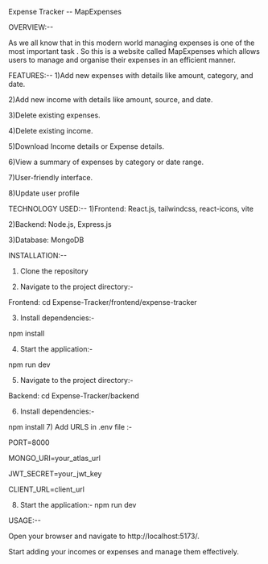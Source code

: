 Expense Tracker -- MapExpenses

OVERVIEW:--

As we all know that in this modern world managing expenses is one of the most important task .
So this is a website called MapExpenses which allows users to manage and organise their expenses in an efficient manner.



FEATURES:--
1)Add new expenses with details like amount, category, and date.

2)Add new income with details like amount, source, and date.

3)Delete existing expenses.

4)Delete existing income.

5)Download Income details or Expense details.

6)View a summary of expenses by category or date range.

7)User-friendly interface.

8)Update user profile



TECHNOLOGY USED:--
1)Frontend: React.js, tailwindcss, react-icons, vite

2)Backend: Node.js, Express.js

3)Database: MongoDB



INSTALLATION:--
1) Clone the repository
   
2) Navigate to the project directory:-

Frontend: cd Expense-Tracker/frontend/expense-tracker

3) Install dependencies:-
   
  npm install
  
4) Start the application:-
   
 npm run dev
 
5) Navigate to the project directory:-
   
 Backend: cd Expense-Tracker/backend
 
6) Install dependencies:-
   
 npm install
7) Add URLS in .env file :-

PORT=8000

MONGO_URI=your_atlas_url

JWT_SECRET=your_jwt_key

CLIENT_URL=client_url

8) Start the application:-
 npm run dev



USAGE:--

Open your browser and navigate to  http://localhost:5173/.

Start adding your incomes or expenses and manage them effectively.
